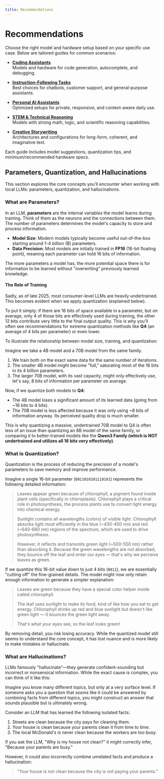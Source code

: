 ```yaml
---
title: Recommendations
---
```


# Recommendations

Choose the right model and hardware setup based on your specific use case. Below are tailored guides for common scenarios:

- [**Coding Assistants**](./coding/)  
  Models and hardware for code generation, autocomplete, and debugging.

- [**Instruction-Following Tasks**](./instruct/)  
  Best choices for chatbots, customer support, and general-purpose assistants.

- [**Personal AI Assistants**](./personal-assistant/)  
  Optimized setups for private, responsive, and context-aware daily use.

- [**STEM & Technical Reasoning**](./stem/)  
  Models with strong math, logic, and scientific reasoning capabilities.

- [**Creative Storywriting**](./storywriting/)  
  Architectures and configurations for long-form, coherent, and imaginative text.

Each guide includes model suggestions, quantization tips, and minimum/recommended hardware specs.

## Parameters, Quantization, and Hallucinations

This section explores the core concepts you'll encounter when working with local LLMs: parameters, quantization, and hallucinations.

### What are Parameters?

In an LLM, **parameters** are the internal variables the model learns during training. Think of them as the neurons and the connections between them. The number of parameters determines the model's capacity to store and process information.

- **Model Size**: Modern models typically become useful out-of-the-box starting around 1-4 billion (B) parameters.
- **Data Precision**: Most models are initially trained in **FP16** (16-bit floating point), meaning each parameter can hold 16 bits of information.

The more parameters a model has, the more potential space there is for information to be learned without "overwriting" previously learned knowledge.

#### The Role of Training

Sadly, as of late 2025, most consumer-level LLMs are heavily undertrained. This becomes evident when we apply quantization (explained below).

To put it simply: if there are 16 bits of space available in a parameter, but on average, only 4 of those bits are effectively used during training, the other 12 bits contribute very little to the final output quality. This is why you'll often see recommendations for extreme quantization methods like **Q4** (an average of 4 bits per parameter) or even lower.

To illustrate the relationship between model size, training, and quantization:

Imagine we take a 4B model and a 70B model from the same family.
1.  We train both on the exact same data for the same number of iterations.
2.  The smaller 4B model might become "full," saturating most of the 16 bits in its 4 billion parameters.
3.  The larger 70B model, with its vast capacity, might only effectively use, let's say, 8 bits of information per parameter on average.

Now, if we quantize both models to **Q4**:
- The 4B model loses a significant amount of its learned data (going from ~16 bits to 4 bits).
- The 70B model is less affected because it was only using ~8 bits of information anyway. Its perceived quality drop is much smaller.

This is why quantizing a massive, undertrained 70B model to Q4 is often less of an issue than quantizing an 8B model of the same family, or comparing it to better-trained models like the **Qwen3 Family (which is NOT undertrained and utilizes all 16 bits very effectively)**.

### What is Quantization?

Quantization is the process of reducing the precision of a model's parameters to save memory and improve performance.

Imagine a single 16-bit parameter (`0011010101110101`) represents the following detailed information:

> Leaves appear green because of chlorophyll, a pigment found inside plant cells (specifically in chloroplasts). Chlorophyll plays a critical role in photosynthesis, the process plants use to convert light energy into chemical energy.
>
> Sunlight contains all wavelengths (colors) of visible light. Chlorophyll absorbs light most efficiently in the blue (~430-450 nm) and red (~640-680 nm) regions of the spectrum, which are used to drive photosynthesis.
>
> However, it reflects and transmits green light (~500-550 nm) rather than absorbing it. Because the green wavelengths are not absorbed, they bounce off the leaf and enter our eyes — that's why we perceive leaves as green.

If we quantize this 16-bit value down to just 4 bits (`0011`), we are essentially "cutting off" the fine-grained details. The model might now only retain enough information to generate a simpler explanation:

> Leaves are green because they have a special color helper inside called chlorophyll.
>
> The leaf uses sunlight to make its food, kind of like how you eat to get energy. Chlorophyll drinks up red and blue sunlight but doesn't like green light — it bounces the green light away.
>
> That's what your eyes see, so the leaf looks green!

By removing detail, you risk losing accuracy. While the quantized model still seems to understand the core concept, it has lost nuance and is more likely to make mistakes or hallucinate.

### What are Hallucinations?

LLMs famously "hallucinate"—they generate confident-sounding but incorrect or nonsensical information. While the exact cause is complex, you can think of it like this:

Imagine you know many different topics, but only at a very surface level. If someone asks you a question that *seems* like it could be answered by combining facts from different topics, you might construct an answer that sounds plausible but is ultimately wrong.

Consider an LLM that has learned the following isolated facts:
1.  Streets are clean because the city pays for cleaning them.
2.  Your house is clean because your parents clean it from time to time.
3.  The local McDonald's is never clean because the workers are too busy.

If you ask the LLM, "Why is my house not clean?" it might correctly infer, "Because your parents are busy."

However, it could also incorrectly combine unrelated facts and produce a hallucination:

> "Your house is not clean because the city is not paying your parents."